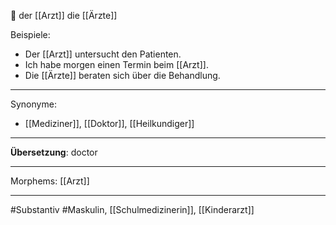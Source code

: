 🔵 der [[Arzt]]
die [[Ärzte]]

Beispiele:

- Der [[Arzt]] untersucht den Patienten.
- Ich habe morgen einen Termin beim [[Arzt]].
- Die [[Ärzte]] beraten sich über die Behandlung.

---
Synonyme:
- [[Mediziner]], [[Doktor]], [[Heilkundiger]]

---
**Übersetzung**: doctor

---
Morphems:
[[Arzt]]

---
#Substantiv #Maskulin, [[Schulmedizinerin]], [[Kinderarzt]]